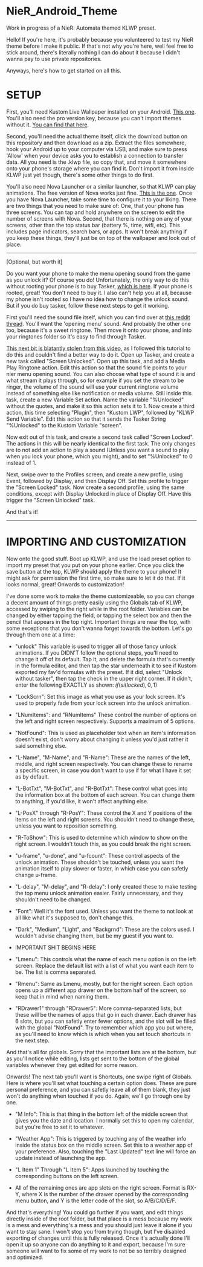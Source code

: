 # NieR_Android_Theme
Work in progress of a NieR: Automata themed KLWP preset.

Hello! If you're here, it's probably because you volunteered to test my NieR theme before I make it public. If that's not why you're here, well feel free to stick around, there's literally nothing I can do about it because I didn't wanna pay to use private repositories.

Anyways, here's how to get started on all this.

# SETUP

First, you'll need Kustom Live Wallpaper installed on your Android. [This one](https://play.google.com/store/apps/details?id=org.kustom.wallpaper&hl=en). You'll also need the pro version key, because you can't import themes without it. [You can find that here](https://play.google.com/store/apps/details?id=org.kustom.wallpaper.pro&hl=en).

Second, you'll need the actual theme itself, click the download button on this repository and then download as a zip. Extract the files somewhere, hook your Android up to your computer via USB, and make sure to press 'Allow' when your device asks you to establish a connection to transfer data. All you need is the .klwp file, so copy that, and move it somewhere onto your phone's storage where you can find it. Don't import it from inside KLWP just yet though, there's some other things to do first.

You'll also need Nova Launcher or a similar launcher, so that KLWP can play animations. The free version of Nova works just fine. [This is the one](https://play.google.com/store/apps/details?id=com.teslacoilsw.launcher&hl=en). Once you have Nova Launcher, take some time to configure it to your liking. There are two things that you need to make sure of: One, that your phone has three screens. You can tap and hold anywhere on the screen to edit the number of screens with Nova. Second, that there is nothing on any of your screens, other than the top status bar (battery %, time, wifi, etc). This includes page indicators, search bars, or apps. It won't break anything if you keep these things, they'll just be on top of the wallpaper and look out of place.

-------------------------------
[Optional, but worth it]

Do you want your phone to make the menu opening sound from the game as you unlock it? Of course you do! Unfortunately, the only way to do this without rooting your phone is to buy Tasker, [which is here](https://play.google.com/store/apps/details?id=net.dinglisch.android.taskerm&hl=en). If your phone is rooted, great! You don't need to buy it. I also can't help you at all, because my phone isn't rooted so I have no idea how to change the unlock sound. But if you do buy tasker, follow these next steps to get it working.

First you'll need the sound file itself, which you can find over at [this reddit thread](https://www.reddit.com/r/nier/comments/642dx5/request_extraction/). You'll want the 'opening menu' sound. And probably the other one too, because it's a sweet ringtone.
Then move it onto your phone, and into your ringtones folder so it's easy to find through Tasker.

[This next bit is blatantly stolen from this video](https://youtu.be/6D4XiflXdM0), as I followed this tutorial to do this and couldn't find a better way to do it. Open up Tasker, and create a new task called "Screen Unlocked". Open up this task, and add a Media Play Ringtone action. Edit this action so that the sound file points to your nier menu opening sound. You can also choose what type of sound it is and what stream it plays through, so for example if you set the stream to be ringer, the volume of the sound will use your current ringtone volume instead of something else like notification or media volume. Still inside this task, create a new Variable Set action. Name the variable "%Unlocked" without the quotes, and make it so this action sets it to 1. Now create a third action, this time selecting "Plugin", then "Kustom LWP", followed by "KLWP Send Variable". Edit this action so that it sends the Tasker String "%Unlocked" to the Kustom Variable "screen".

Now exit out of this task, and create a second task called "Screen Locked". The actions in this will be nearly identical to the first task. The only changes are to not add an action to play a sound (Unless you want a sound to play when you lock your phone, which you might), and to set "%Unlocked" to 0 instead of 1.

Next, swipe over to the Profiles screen, and create a new profile, using Event, followed by Display, and then Display Off. Set this profile to trigger the "Screen Locked" task. Now create a second profile, using the same conditions, except with Display Unlocked in place of Display Off. Have this trigger the "Screen Unlocked" task. 

And that's it!

--------------------------------

# IMPORTING AND CUSTOMIZATION


Now onto the good stuff. Boot up KLWP, and use the load preset option to import my preset that you put on your phone earlier. Once you click the save button at the top, KLWP should apply the theme to your phone! It might ask for permission the first time, so make sure to let it do that. If it looks normal, great! Onwards to customization!

I've done some work to make the theme customizeable, so you can change a decent amount of things pretty easily using the Globals tab of KLWP, accessed by swiping to the right while in the root folder. Variables can be changed by either tapping the field, or tapping the select box and then the pencil that appears in the top right. Important things are near the top, with some exceptions that you don't wanna forget towards the bottom. Let's go through them one at a time:

* "unlock" This variable is used to trigger all of those fancy unlock animations. If you DIDN'T follow the optional steps, you'll need to change it off of its default. Tap it, and delete the formula that's currently in the formula editor, and then tap the star underneath it to see if Kustom exported my fav'd formulas with the preset. If it did, select "Unlock without tasker", then tap the check in the upper right corner. If it didn't, enter the following EXACTLY as shown: $if(si(locked),0,1)$

* "LockScrn": Set this image as what you use as your lock screen. It's used to properly fade from your lock screen into the unlock animation.

* "LNumItems": and "RNumItems" These control the number of options on the left and right screen respectively. Supports a maximum of 5 options.

* "NotFound": This is used as placeholder text when an item's information doesn't exist, don't worry about changing it unless you'd just rather it said something else.

* "L-Name", "M-Name", and "R-Name": These are the names of the left, middle, and right screen respectively. You can change these to rename a specific screen, in case you don't want to use if for what I have it set as by default.

* "L-BotTxt", "M-BotTxt", and "R-BotTxt": These control what goes into the information box at the bottom of each screen. You can change them to anything, if you'd like, it won't affect anything else.

* "L-PosX" through "R-PosY": These control the X and Y positions of the items on the left and right screens. You shouldn't need to change these, unless you want to reposition something.

* "R-ToShow": This is used to determine which window to show on the right screen. I wouldn't touch this, as you could break the right screen.

* "u-frame", "u-done", and "u-fcount": These control aspects of the unlock animation. These shouldn't be touched, unless you want the animation itself to play slower or faster, in which case you can safetly change u-frame.

* "L-delay", "M-delay", and "R-delay": I only created these to make testing the top menu unlock animation easier. Fairly unnecessary, and they shouldn't need to be changed.

* "Font": Well it's the font used. Unless you want the theme to not look at all like what it's supposed to, don't change this.

* "Dark", "Medium", "Light", and "Backgrnd": These are the colors used. I wouldn't advise changing them, but be my guest if you want to.

* IMPORTANT SHIT BEGINS HERE

* "Lmenu": This controls what the name of each menu option is on the left screen. Replace the default list with a list of what you want each item to be. The list is comma separated.

* "Rmenu": Same as Lmenu, mostly, but for the right screen. Each option opens up a different app drawer on the bottom half of the screen, so keep that in mind when naming them.

* "RDrawer1" through "RDrawer5": More comma-separated lists, but these will be the names of apps that go in each drawer. Each drawer has 6 slots, but you can safetly enter fewer options, and the slot will be filled with the global "NotFound". Try to remember which app you put where, as you'll need to know which is which when you set touch shortcuts in the next step.

And that's all for globals. Sorry that the important lists are at the bottom, but as you'll notice while editing, lists get sent to the bottom of the global variables whenever they get edited for some reason.

Onwards! The next tab you'll want is Shortcuts, one swipe right of Globals. Here is where you'll set what touching a certain option does. These are pure personal preference, and you can safetly leave all of them blank, they just won't do anything when touched if you do. Again, we'll go through one by one.

* "M Info": This is that thing in the bottom left of the middle screen that gives you the date and location. I normally set this to open my calendar, but you're free to set it to whatever.

* "Weather App": This is triggered by touching any of the weather info inside the status box on the middle screen. Set this to a weather app of your preference. Also, touching the "Last Updated" text line will force an update instead of launching the app.

* "L Item 1" Through "L Item 5": Apps launched by touching the corresponding buttons on the left screen.

* All of the remaining ones are app slots on the right screen. Format is RX-Y, where X is the number of the drawer opened by the corresponding menu button, and Y is the letter code of the slot, so A/B/C/D/E/F.

And that's everything! You could go further if you want, and edit things directly inside of the root folder, but that place is a mess because my work is a mess and everything's a mess and you should just leave it alone if you want to stay sane. I won't stop you from trying though, but I've disabled exporting of changes until this is fully released. Once it's actually done I'll open it up so anyone can do anything to it and export, because I'm sure someone will want to fix some of my work to not be so terribly designed and optimized.
